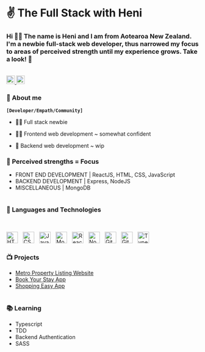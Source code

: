 <h1 align="left">✌️ The Full Stack with Heni </h1>
<h3 align="left">Hi 👋🏽 The name is Heni and I am from Aotearoa New Zealand. I'm a newbie full-stack web developer, thus narrowed my focus to areas of perceived strength until my experience grows. Take a look! 🤩</h3>
<br />
<a href="https://www.linkedin.com/in/heni-kimura-b46133275/">
  <img alt="Heni's LinkedIN" width="22px" src="https://raw.githubusercontent.com/peterthehan/peterthehan/master/assets/linkedin.svg" />
</a>
<a href="https://www.instagram.com/h.m.kimura/">
  <img alt="Heni's Instagram" width="22px" src="https://raw.githubusercontent.com/hussainweb/hussainweb/main/icons/instagram.png" />
</a>

### 💬 About me

**`[Developer/Empath/Community]`**

- 👶🏽 Full stack newbie 

- 💪🏽 Frontend web development ~ somewhat confident

- 🫤 Backend web development ~ wip

### 🦾 Perceived strengths = Focus

- FRONT END DEVELOPMENT | ReactJS, HTML, CSS, JavaScript
- BACKEND DEVELOPMENT | Express, NodeJS
- MISCELLANEOUS | MongoDB 

#

### 🧰 Languages and Technologies

<br/>

<p align="left">
    <img align="left" alt="HTML" width="30px" style="padding-right:10px;" src="https://cdn.jsdelivr.net/gh/devicons/devicon/icons/html5/html5-plain.svg" />
    <img align="left" alt="CSS" width="30px" style="padding-right:10px;" src="https://cdn.jsdelivr.net/gh/devicons/devicon/icons/css3/css3-plain.svg" />
    <img align="left" alt="JavaScript" width="30px" style="padding-right:10px;" src="https://cdn.jsdelivr.net/gh/devicons/devicon/icons/javascript/javascript-plain.svg" />
    <img align="left" alt="MongoDB" width="30px" style="padding-right:10px;" src="https://cdn.jsdelivr.net/gh/devicons/devicon/icons/mongodb/mongodb-plain.svg" />
    <img align="left" alt="React" width="30px" style="padding-right:10px;" src="https://cdn.jsdelivr.net/gh/devicons/devicon/icons/react/react-original.svg" />
    <img align="left" alt="NodeJS" width="30px" style="padding-right:10px;" src="https://cdn.jsdelivr.net/gh/devicons/devicon/icons/nodejs/nodejs-original.svg" />
    <img align="left" alt="Git" width="30px" style="padding-right:10px;" src="https://cdn.jsdelivr.net/gh/devicons/devicon/icons/git/git-original.svg" />
    <img align="left" alt="GitHub" width="30px" style="padding-right:10px;" src="https://cdn.jsdelivr.net/gh/devicons/devicon/icons/github/github-original.svg" />
    <img align="left" alt="TypeScript" width="30px" style="padding-right:10px;" src="https://cdn.jsdelivr.net/gh/devicons/devicon/icons/typescript/typescript-plain.svg" />
</p>

<br/>

#

### 📺 Projects 

- [Metro Property Listing Website](https://github.com/HMoana/Metro.git)
- [Book Your Stay App](https://github.com/HMoana/Book-Your-Stay.git)
- [Shopping Easy App](https://github.com/HMoana/Shopping-Easy.git)

#

### 📚 Learning

- Typescript
- TDD
- Backend Authentication
- SASS
